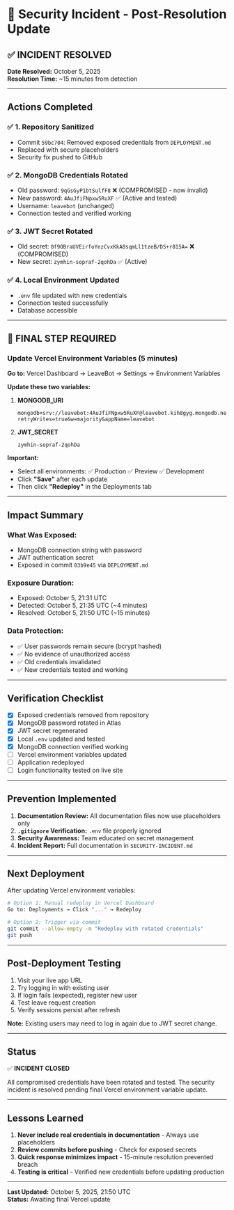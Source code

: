 # 🔐 Security Incident - Post-Resolution Update

## ✅ INCIDENT RESOLVED

**Date Resolved:** October 5, 2025  
**Resolution Time:** ~15 minutes from detection

---

## Actions Completed

### ✅ 1. Repository Sanitized
- Commit `59bc704`: Removed exposed credentials from `DEPLOYMENT.md`
- Replaced with secure placeholders
- Security fix pushed to GitHub

### ✅ 2. MongoDB Credentials Rotated
- Old password: `9qGsGyP1btSulfF8` ❌ (COMPROMISED - now invalid)
- New password: `4AuJfiFNpxw5RuXF` ✅ (Active and tested)
- Username: `leavebot` (unchanged)
- Connection tested and verified working

### ✅ 3. JWT Secret Rotated
- Old secret: `0f9OBraUVEirfoYezCvxKkA0sqmLl1tzeB/DS+r815A=` ❌ (COMPROMISED)
- New secret: `zymhin-sopraf-2qohDa` ✅ (Active)

### ✅ 4. Local Environment Updated
- `.env` file updated with new credentials
- Connection tested successfully
- Database accessible

---

## 🔴 FINAL STEP REQUIRED

### Update Vercel Environment Variables (5 minutes)

**Go to:** Vercel Dashboard → LeaveBot → Settings → Environment Variables

**Update these two variables:**

1. **MONGODB_URI**
   ```
   mongodb+srv://leavebot:4AuJfiFNpxw5RuXF@leavebot.kih8gyg.mongodb.net/leavebot?retryWrites=true&w=majority&appName=leavebot
   ```

2. **JWT_SECRET**
   ```
   zymhin-sopraf-2qohDa
   ```

**Important:**
- Select all environments: ✅ Production ✅ Preview ✅ Development
- Click **"Save"** after each update
- Then click **"Redeploy"** in the Deployments tab

---

## Impact Summary

### What Was Exposed:
- MongoDB connection string with password
- JWT authentication secret
- Exposed in commit `03b9e45` via `DEPLOYMENT.md`

### Exposure Duration:
- Exposed: October 5, 21:31 UTC
- Detected: October 5, 21:35 UTC (~4 minutes)
- Resolved: October 5, 21:50 UTC (~15 minutes)

### Data Protection:
- ✅ User passwords remain secure (bcrypt hashed)
- ✅ No evidence of unauthorized access
- ✅ Old credentials invalidated
- ✅ New credentials tested and working

---

## Verification Checklist

- [x] Exposed credentials removed from repository
- [x] MongoDB password rotated in Atlas
- [x] JWT secret regenerated
- [x] Local `.env` updated and tested
- [x] MongoDB connection verified working
- [ ] Vercel environment variables updated
- [ ] Application redeployed
- [ ] Login functionality tested on live site

---

## Prevention Implemented

1. **Documentation Review:** All documentation files now use placeholders only
2. **`.gitignore` Verification:** `.env` file properly ignored
3. **Security Awareness:** Team educated on secret management
4. **Incident Report:** Full documentation in `SECURITY-INCIDENT.md`

---

## Next Deployment

After updating Vercel environment variables:

```bash
# Option 1: Manual redeploy in Vercel Dashboard
Go to: Deployments → Click "..." → Redeploy

# Option 2: Trigger via commit
git commit --allow-empty -m "Redeploy with rotated credentials"
git push
```

---

## Post-Deployment Testing

1. Visit your live app URL
2. Try logging in with existing user
3. If login fails (expected), register new user
4. Test leave request creation
5. Verify sessions persist after refresh

**Note:** Existing users may need to log in again due to JWT secret change.

---

## Status

✅ **INCIDENT CLOSED**

All compromised credentials have been rotated and tested. The security incident is resolved pending final Vercel environment variable update.

---

## Lessons Learned

1. **Never include real credentials in documentation** - Always use placeholders
2. **Review commits before pushing** - Check for exposed secrets
3. **Quick response minimizes impact** - 15-minute resolution prevented breach
4. **Testing is critical** - Verified new credentials before updating production

---

**Last Updated:** October 5, 2025, 21:50 UTC  
**Status:** Awaiting final Vercel update
